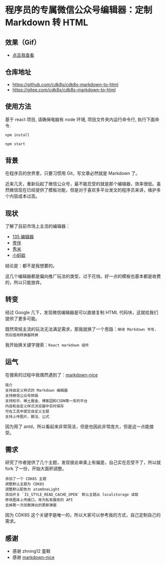 # 程序员的专属微信公众号编辑器：定制 Markdown 转 HTML


## 效果（Gif）

- [点击我查看](http://img.gitnavi.com/markdown/cdk8s-markdown-to-html-demo.gif)

## 仓库地址

- <https://github.com/cdk8s/cdk8s-markdown-to-html>
- <https://gitee.com/cdk8s/cdk8s-markdown-to-html>

## 使用方法
基于 react 项目, 请确保电脑有 node 环境, 项目文件夹内运行命令行, 执行下面命令.
``` bash
npm install
```
``` bash
npm start
```


## 背景


在程序员的世界里，只要习惯用 Git，写文章必然就是 Markdown 了。

近来几天，重新玩起了微信公众号，最不能忍受的就是那个编辑器，效率很低。虽然微信现在已经提供了模板功能，但是对于喜欢多平台发文的程序员来讲，维护多个内容成本过高。


## 现状

了解了目前市场上主流的编辑器：

- [135 编辑器](https://www.135editor.com/)
- [壹伴](https://yiban.io/?utm=bianjiqihaoyong)
- [秀米](https://xiumi.us/#/)
- [小蚂蚁](http://www.xmyeditor.com/)


结论是：都不是我想要的。

这几个编辑器都是偏向推广玩法的类型，过于花俏。好一点的模板也基本都是收费的，所以只能放弃。

## 转变

经过 Google 几下，发现微信编辑器是可以直接复制 HTML 代码块，这就给我们提供了更多可能。

既然常规主流的玩法无法满足需求，那我就换了一个思路：`继续 Markdown 书写，然后借用转换器转换`

我开始换关键字搜索：`React markdown 组件`

## 运气

在搜索的过程中我偶然遇到了：[markdown-nice](https://github.com/zhning12/markdown-nice)

```
简介
支持自定义样式的 Markdown 编辑器
支持微信公众号排版
支持知乎、稀土掘金、博客园和CSDN等一系列平台
内容和自定义样式浏览器中实时保存
可在工具中提交自定义主题
支持上传图片、脚注、公式
```

因为用了 antd，所以看起来非常简洁，但是也因此非常庞大，但是这一点能接受。

## 需求

研究了作者提供了几个主题，发现彼此审美上有偏差，自己实在忍受不了，所以就 fork 了一份，开始大面积调整。

```
添加了一个 CDK8S 主题
调整默认主题为 CDK8S
调整默认配色为 atomOneLight
添加开关 `IS_STYLE_READ_CACHE_OPEN` 默认主题从 localstorage 读取
修改图床上传接口，改为私有服务的 API
去掉第一次加载弹出的更新弹窗
```

因为 CDK8S 这个关键字是唯一的，所以大家可以参考我的方式，自己定制自己的需求。


## 感谢

- 感谢 zhning12 童鞋
- 感谢 [markdown-nice](https://github.com/zhning12/markdown-nice)

